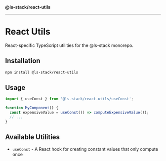 **@ls-stack/react-utils**

***

# React Utils

React-specific TypeScript utilities for the @ls-stack monorepo.

## Installation

```bash
npm install @ls-stack/react-utils
```

## Usage

```typescript
import { useConst } from '@ls-stack/react-utils/useConst';

function MyComponent() {
  const expensiveValue = useConst(() => computeExpensiveValue());
  // ...
}
```

## Available Utilities

- `useConst` - A React hook for creating constant values that only compute once
